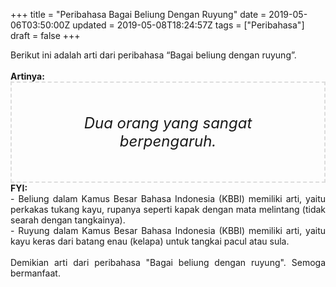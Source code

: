 +++
title = "Peribahasa Bagai Beliung Dengan Ruyung"
date = 2019-05-06T03:50:00Z
updated = 2019-05-08T18:24:57Z
tags = ["Peribahasa"]
draft = false
+++

<div dir="ltr" style="text-align: left;" trbidi="on"><div style="text-align: justify;">Berikut ini adalah arti dari peribahasa “Bagai beliung dengan ruyung”.</div><br /><div style="text-align: justify;"><b>Artinya:</b></div><div style="border: 2px dashed #ddd; font-size: 24px; height: auto; margin: 0 auto; padding: 50px; text-align: center; width: auto;"><i>Dua orang yang sangat berpengaruh.</i></div><div style="text-align: justify;"><b>FYI:</b><br />- Beliung dalam Kamus Besar Bahasa Indonesia (KBBI) memiliki arti, yaitu perkakas tukang kayu, rupanya seperti kapak dengan mata melintang (tidak searah dengan tangkainya).<br />- Ruyung dalam Kamus Besar Bahasa Indonesia (KBBI) memiliki arti, yaitu kayu keras dari batang enau (kelapa) untuk tangkai pacul atau sula.<br /><br /></div><div style="text-align: justify;">Demikian arti dari peribahasa "Bagai beliung dengan ruyung". Semoga bermanfaat.</div></div>
